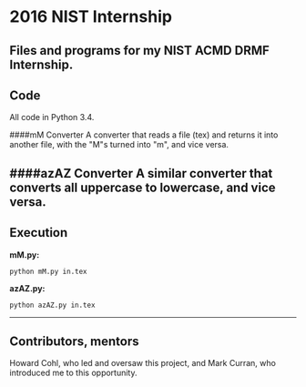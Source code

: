 # 2016 NIST Internship
Files and programs for my NIST ACMD DRMF Internship.
---
## Code
All code in Python 3.4.

####mM Converter
A converter that reads a file (tex) and returns it into another file, with the "M"s turned into "m", and vice versa.

####azAZ Converter
A similar converter that converts all uppercase to lowercase, and vice versa.
---
## Execution
**mM.py:**
```
python mM.py in.tex
```

**azAZ.py:**
```
python azAZ.py in.tex
```
---
## Contributors, mentors
Howard Cohl, who led and oversaw this project, and Mark Curran, who introduced me to this opportunity.
